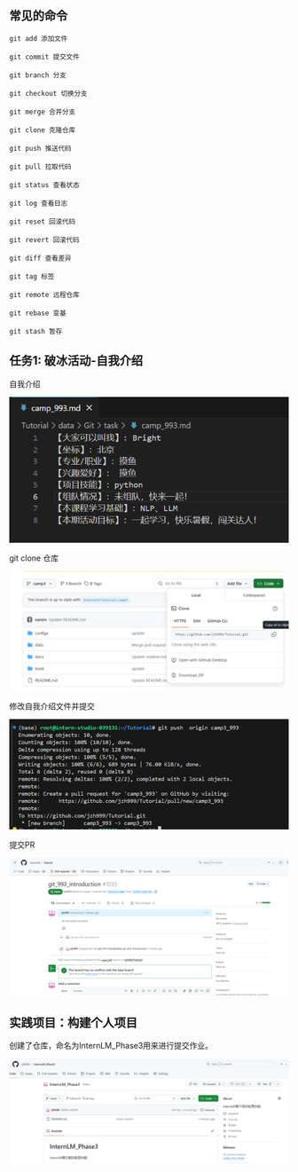 ## 常见的命令

```
git add 添加文件

git commit 提交文件

git branch 分支

git checkout 切换分支

git merge 合并分支

git clone 克隆仓库

git push 推送代码

git pull 拉取代码

git status 查看状态

git log 查看日志

git reset 回滚代码

git revert 回滚代码

git diff 查看差异

git tag 标签

git remote 远程仓库

git rebase 变基

git stash 暂存
```



## 任务1: 破冰活动-自我介绍

自我介绍

![image-20240716232831554](image_src/image-20240716232831554.png)

git clone 仓库

![image-20240716233229093](image_src/image-20240716233229093.png)

修改自我介绍文件并提交

![image-20240716233317603](image_src/image-20240716233317603.png)

提交PR

![image-20240716233855374](image_src/image-20240716233855374.png)



## 实践项目：构建个人项目

创建了仓库，命名为InternLM_Phase3用来进行提交作业。

![image-20240716234745890](image_src/image-20240716234745890.png)